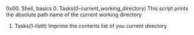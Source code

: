 0x00. Shell, basics
0. Tasks(0-current_working_directory)
   This script prints the absolute path name of the current working directory
1. Tasks(1-listit)
   Imprime the contents list of you current directory


